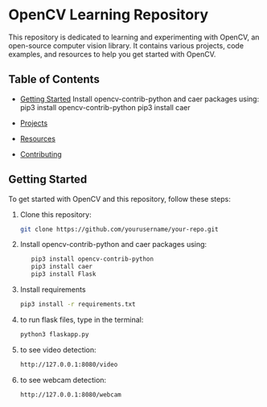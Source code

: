 # OpenCV Learning Repository

This repository is dedicated to learning and experimenting with OpenCV, an open-source computer vision library. It contains various projects, code examples, and resources to help you get started with OpenCV.

## Table of Contents

- [Getting Started](#getting-started)
Install opencv-contrib-python and caer packages using:
pip3 install opencv-contrib-python
pip3 install caer


- [Projects](#projects)
- [Resources](#resources)
- [Contributing](#contributing)

## Getting Started

To get started with OpenCV and this repository, follow these steps:

1. Clone this repository:
   ```bash
   git clone https://github.com/yourusername/your-repo.git

2. Install opencv-contrib-python and caer packages using:
   ```bash
      pip3 install opencv-contrib-python
      pip3 install caer
      pip3 install Flask
3. Install requirements 
   ```bash
   pip3 install -r requirements.txt

4. to run flask files, type in the terminal:
   ```bash
   python3 flaskapp.py
   
5. to see video detection: 
   ```bash
   http://127.0.0.1:8080/video

6. to see webcam detection: 
   ```bash
   http://127.0.0.1:8080/webcam

